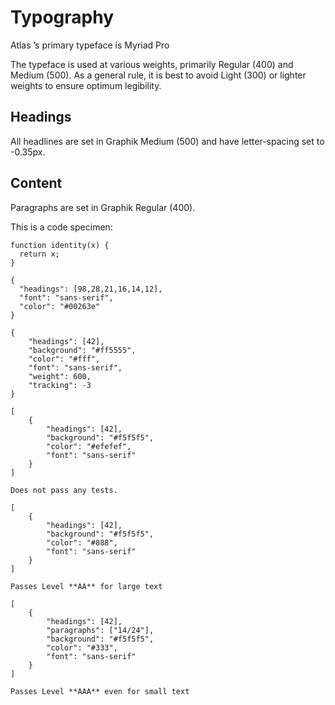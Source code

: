 # Typography

Atlas ’s primary typeface is Myriad Pro

The typeface is used at various weights, primarily Regular (400) and Medium (500). As a general rule, it is best to avoid Light (300) or lighter weights to ensure optimum legibility.

## Headings
All headlines are set in Graphik Medium (500) and have letter-spacing set to -0.35px.

## Content

Paragraphs are set in Graphik Regular (400).


This is a code specimen:

```code
function identity(x) {
  return x;
}
```

```type
{
  "headings": [98,28,21,16,14,12],
  "font": "sans-serif",
  "color": "#00263e"
}
```


```type|span-3,kern,smoothen,single
{
    "headings": [42],
    "background": "#ff5555",
    "color": "#fff",
    "font": "sans-serif",
    "weight": 600,
    "tracking": -3
}
```

```type|span-4,kern,smoothen
[
    {
        "headings": [42],
        "background": "#f5f5f5",
        "color": "#efefef",
        "font": "sans-serif"
    }
]
```

```hint|span-2,warning
Does not pass any tests.
```

```type|span-4,kern,smoothen
[
    {
        "headings": [42],
        "background": "#f5f5f5",
        "color": "#888",
        "font": "sans-serif"
    }
]
```

```hint|span-2,directive
Passes Level **AA** for large text
```


```type|span-4,kern,smoothen,shorter
[
    {
        "headings": [42],
        "paragraphs": ["14/24"],
        "background": "#f5f5f5",
        "color": "#333",
        "font": "sans-serif"
    }
]
```

```hint|span-2,directive
Passes Level **AAA** even for small text
```
